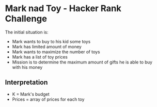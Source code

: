 # Mark nad Toy - Hacker Rank Challenge

The initial situation is:

- Mark wants to buy to his kid some toys
- Mark has limited amount of money
- Mark wants to maximize the number of toys
- Mark has a list of toy prices
- Mission is to determine the maximum amount of gifts he is able to buy with his money

## Interpretation

- K = Mark's budget
- Prices = array of prices for each toy